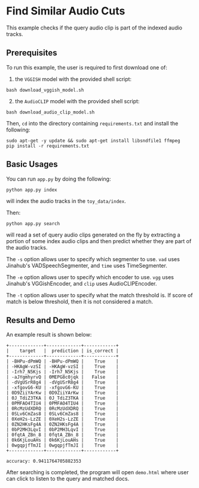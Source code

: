 

# Find Similar Audio Cuts

This example checks if the query audio clip is part of the indexed audio tracks.


## Prerequisites

To run this example, the user is required to first download one of:

1. the `VGGISH` model with the provided shell script:

```
bash download_vggish_model.sh
```

2. the `AudioCLIP` model with the provided shell script:

```
bash download_audio_clip_model.sh
```

Then, `cd` into the directory containing `requirements.txt` and install the following:

```
sudo apt-get -y update && sudo apt-get install libsndfile1 ffmpeg
pip install -r requirements.txt
```



## Basic Usages

You can run `app.py` by doing the following:

```shell
python app.py index
```

will index the audio tracks in the `toy_data/index`. 

Then:

```shell
python app.py search
```

will read a set of query audio clips generated on the fly by extracting a portion of some index
audio clips and then predict whether they are part of the audio tracks.

The `-s` option allows user to specify which segmenter to use. `vad` uses Jinahub's VADSpeechSegmenter,  and
`time` uses TimeSegmenter.

The `-e` option allows user to specify which encoder to use. `vgg` uses Jinahub's VGGishEncoder,  and
`clip` uses AudioCLIPEncoder.

The `-t` option allows user to specify what the match threshold is. If score of match is below threshold,
then it is not considered a match.



## Results and Demo

An example result is shown below:

```
+-------------+-------------+------------+
|    target   |  prediction | is_correct |
+-------------+-------------+------------+
| -BHPu-dPmWQ | -BHPu-dPmWQ |    True    |
| -HKAgW-vzSI | -HKAgW-vzSI |    True    |
| -Irh7_N5Kjs | -Irh7_N5Kjs |    True    |
| -aJYgmhyrvQ | 0MEPG8c0jqk |   False    |
| -dVgUSrR8g4 | -dVgUSrR8g4 |    True    |
| -xfgovG6-KU | -xfgovG6-KU |    True    |
| 0D9ZiiYArKw | 0D9ZiiYArKw |    True    |
| 0J_TdiZ3TKA | 0J_TdiZ3TKA |    True    |
| 0PMFAO4TIU4 | 0PMFAO4TIU4 |    True    |
| 0RcMzUdXDRQ | 0RcMzUdXDRQ |    True    |
| 0SLv6CmZas8 | 0SLv6CmZas8 |    True    |
| 0XeH2s-LzZE | 0XeH2s-LzZE |    True    |
| 0ZN2HKsFg4A | 0ZN2HKsFg4A |    True    |
| 0bP2MH3LqvI | 0bP2MH3LqvI |    True    |
| 0fqtA_ZBn_8 | 0fqtA_ZBn_8 |    True    |
| 0k6KjLouAHs | 0k6KjLouAHs |    True    |
| 0wgqpjfTmJI | 0wgqpjfTmJI |    True    |
+-------------+-------------+------------+
```

```shell
accuracy: 0.9411764705882353
```

After searching is completed, the program will open `demo.html` where user can click
to listen to the query and matched docs.
